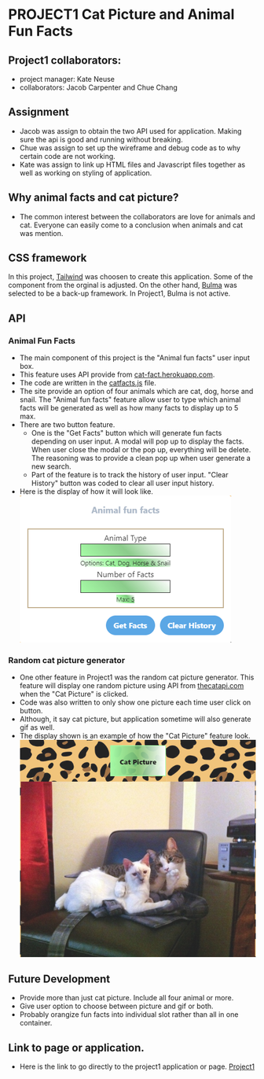 # PROJECT1 Cat Picture and Animal Fun Facts
## Project1 collaborators: 
* project manager: Kate Neuse
* collaborators: Jacob Carpenter and Chue Chang
## Assignment 
* Jacob was assign to obtain the two API used for application. Making sure the api is good and running without breaking. 
* Chue was assign to set up the wireframe and debug code as to why certain code are not working.
* Kate was assign to link up HTML files and Javascript files together as well as working on styling of application. 
## Why animal facts and cat picture?
* The common interest between the collaborators are love for animals and cat. Everyone can easily come to a conclusion when animals and cat was mention. 
## CSS framework
In this project, [Tailwind](https://tailwindui.com/) was choosen to create this application. Some of the component from the orginal is adjusted. On the other hand, [Bulma](https://bulma.io/) was selected to be a back-up framework. In Project1, Bulma is not active. 
## API
### Animal Fun Facts
* The main component of this project is the "Animal fun facts" user input box. 
* This feature uses API provide from [cat-fact.herokuapp.com](https://cat-fact.herokuapp.com). 
* The code are written in the [catfacts.js](catfacts.js) file. 
* The site provide an option of four animals which are cat, dog, horse and snail. The "Animal fun facts" feature allow user to type which animal facts will be generated as well as how many facts to display up to 5 max. 
* There are two button feature. 
    * One is the "Get Facts" button which will generate fun facts depending on user input. A modal will pop up to display the facts. When user close the modal or the pop up, everything will be delete. The reasoning was to provide a clean pop up when user generate a new search. 
    * Part of the feature is to track the history of user input. "Clear History" button was coded to clear all user input history. 
* Here is the display of how it will look like. ![Animal Fun Facts feature](assets/animalfunfacts.png)
### Random cat picture generator
* One other feature in Project1 was the random cat picture generator. This feature will display one random picture using API from [thecatapi.com](https://docs.thecatapi.com/) when the "Cat Picture" is clicked. 
* Code was also written to only show one picture each time user click on button. 
* Although, it say cat picture, but application sometime will also generate gif as well. 
* The display shown is an example of how the "Cat Picture" feature look. ![Cat Picture feature](assets/cat-picture-feature.png) 
## Future Development 
* Provide more than just cat picture. Include all four animal or more. 
* Give user option to choose between picture and gif or both. 
* Probably orangize fun facts into individual slot rather than all in one container. 
## Link to page or application. 
* Here is the link to go directly to the project1 application or page. [Project1](https://kateneuse.github.io/project1/)


